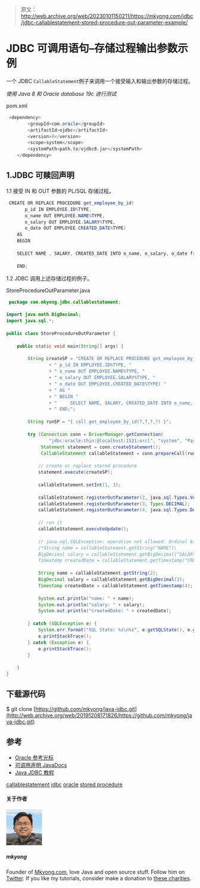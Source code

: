 > 原文：<http://web.archive.org/web/20230101150211/https://mkyong.com/jdbc/jdbc-callablestatement-stored-procedure-out-parameter-example/>

# JDBC 可调用语句–存储过程输出参数示例

一个 JDBC `CallableStatement`例子来调用一个接受输入和输出参数的存储过程。

*使用 Java 8 和 Oracle database 19c 进行测试*

pom.xml

```java
 <dependency>
		<groupId>com.oracle</groupId>
		<artifactId>ojdbc</artifactId>
		<version>8</version>
		<scope>system</scope>
		<systemPath>path.to/ojdbc8.jar</systemPath>
	</dependency> 
```

## 1.JDBC 可赎回声明

1.1 接受 IN 和 OUT 参数的 PL/SQL 存储过程。

```java
 CREATE OR REPLACE PROCEDURE get_employee_by_id(
	   p_id IN EMPLOYEE.ID%TYPE,
       o_name OUT EMPLOYEE.NAME%TYPE,
	   o_salary OUT EMPLOYEE.SALARY%TYPE,
	   o_date OUT EMPLOYEE.CREATED_DATE%TYPE)
    AS
    BEGIN

    SELECT NAME , SALARY, CREATED_DATE INTO o_name, o_salary, o_date from EMPLOYEE WHERE ID = p_id;

    END; 
```

1.2 JDBC 调用上述存储过程的例子。

StoreProcedureOutParameter.java

```java
 package com.mkyong.jdbc.callablestatement;

import java.math.BigDecimal;
import java.sql.*;

public class StoreProcedureOutParameter {

    public static void main(String[] args) {

        String createSP = "CREATE OR REPLACE PROCEDURE get_employee_by_id( "
                + " p_id IN EMPLOYEE.ID%TYPE, "
                + " o_name OUT EMPLOYEE.NAME%TYPE, "
                + " o_salary OUT EMPLOYEE.SALARY%TYPE, "
                + " o_date OUT EMPLOYEE.CREATED_DATE%TYPE) "
                + " AS "
                + " BEGIN "
                + "     SELECT NAME, SALARY, CREATED_DATE INTO o_name, o_salary, o_date from EMPLOYEE WHERE ID = p_id; "
                + " END;";

        String runSP = "{ call get_employee_by_id(?,?,?,?) }";

        try (Connection conn = DriverManager.getConnection(
                "jdbc:oracle:thin:@localhost:1521:orcl", "system", "Password123");
             Statement statement = conn.createStatement();
             CallableStatement callableStatement = conn.prepareCall(runSP)) {

            // create or replace stored procedure
            statement.execute(createSP);

            callableStatement.setInt(1, 3);

            callableStatement.registerOutParameter(2, java.sql.Types.VARCHAR);
            callableStatement.registerOutParameter(3, Types.DECIMAL);
            callableStatement.registerOutParameter(4, java.sql.Types.DATE);

            // run it
            callableStatement.executeUpdate();

            // java.sql.SQLException: operation not allowed: Ordinal binding and Named binding cannot be combined!
            /*String name = callableStatement.getString("NAME");
            BigDecimal salary = callableStatement.getBigDecimal("SALARY");
            Timestamp createdDate = callableStatement.getTimestamp("CREATED_DATE");*/

            String name = callableStatement.getString(2);
            BigDecimal salary = callableStatement.getBigDecimal(3);
            Timestamp createdDate = callableStatement.getTimestamp(4);

            System.out.println("name: " + name);
            System.out.println("salary: " + salary);
            System.out.println("createdDate: " + createdDate);

        } catch (SQLException e) {
            System.err.format("SQL State: %s\n%s", e.getSQLState(), e.getMessage());
            e.printStackTrace();
        } catch (Exception e) {
            e.printStackTrace();
        }

    }
} 
```

## 下载源代码

$ git clone [https://github.com/mkyong/java-jdbc.git](http://web.archive.org/web/20191208171826/https://github.com/mkyong/java-jdbc.git)

## 参考

*   [Oracle 参考光标](http://web.archive.org/web/20191208171826/http://www.oradev.com/ref_cursor.jsp)
*   [可调用声明 JavaDocs](http://web.archive.org/web/20191208171826/https://docs.oracle.com/javase/8/docs/api/java/sql/CallableStatement.html)
*   [Java JDBC 教程](http://web.archive.org/web/20191208171826/https://www.mkyong.com/tutorials/jdbc-tutorials/)

[callablestatement](http://web.archive.org/web/20191208171826/https://www.mkyong.com/tag/callablestatement/) [jdbc](http://web.archive.org/web/20191208171826/https://www.mkyong.com/tag/jdbc/) [oracle](http://web.archive.org/web/20191208171826/https://www.mkyong.com/tag/oracle/) [stored procedure](http://web.archive.org/web/20191208171826/https://www.mkyong.com/tag/stored-procedure/)<input type="hidden" id="mkyong-current-postId" value="8328">

#### 关于作者

![author image](img/116cc3d61d252754cf213870f5b4554f.png)

##### mkyong

Founder of [Mkyong.com](http://web.archive.org/web/20191208171826/http://mkyong.com/), love Java and open source stuff. Follow him on [Twitter](http://web.archive.org/web/20191208171826/https://twitter.com/mkyong). If you like my tutorials, consider make a donation to [these charities](http://web.archive.org/web/20191208171826/http://www.mkyong.com/blog/donate-to-charity/).